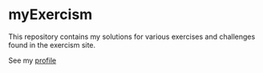 # myExercism

This repository contains my solutions for various exercises and challenges found in the exercism site.

See my [profile](http://exercism.io/jameswpm)
